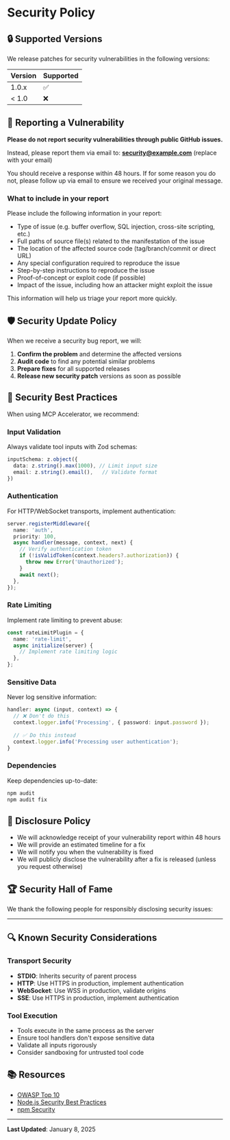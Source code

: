 # Security Policy

## 🔒 Supported Versions

We release patches for security vulnerabilities in the following versions:

| Version | Supported          |
| ------- | ------------------ |
| 1.0.x   | :white_check_mark: |
| < 1.0   | :x:                |

## 🚨 Reporting a Vulnerability

**Please do not report security vulnerabilities through public GitHub issues.**

Instead, please report them via email to: **security@example.com** (replace with your email)

You should receive a response within 48 hours. If for some reason you do not, please follow up via email to ensure we received your original message.

### What to include in your report

Please include the following information in your report:

- Type of issue (e.g. buffer overflow, SQL injection, cross-site scripting, etc.)
- Full paths of source file(s) related to the manifestation of the issue
- The location of the affected source code (tag/branch/commit or direct URL)
- Any special configuration required to reproduce the issue
- Step-by-step instructions to reproduce the issue
- Proof-of-concept or exploit code (if possible)
- Impact of the issue, including how an attacker might exploit the issue

This information will help us triage your report more quickly.

## 🛡️ Security Update Policy

When we receive a security bug report, we will:

1. **Confirm the problem** and determine the affected versions
2. **Audit code** to find any potential similar problems
3. **Prepare fixes** for all supported releases
4. **Release new security patch** versions as soon as possible

## 🔐 Security Best Practices

When using MCP Accelerator, we recommend:

### Input Validation

Always validate tool inputs with Zod schemas:

```typescript
inputSchema: z.object({
  data: z.string().max(1000), // Limit input size
  email: z.string().email(),   // Validate format
})
```

### Authentication

For HTTP/WebSocket transports, implement authentication:

```typescript
server.registerMiddleware({
  name: 'auth',
  priority: 100,
  async handler(message, context, next) {
    // Verify authentication token
    if (!isValidToken(context.headers?.authorization)) {
      throw new Error('Unauthorized');
    }
    await next();
  },
});
```

### Rate Limiting

Implement rate limiting to prevent abuse:

```typescript
const rateLimitPlugin = {
  name: 'rate-limit',
  async initialize(server) {
    // Implement rate limiting logic
  },
};
```

### Sensitive Data

Never log sensitive information:

```typescript
handler: async (input, context) => {
  // ❌ Don't do this
  context.logger.info('Processing', { password: input.password });
  
  // ✅ Do this instead
  context.logger.info('Processing user authentication');
}
```

### Dependencies

Keep dependencies up-to-date:

```bash
npm audit
npm audit fix
```

## 📜 Disclosure Policy

- We will acknowledge receipt of your vulnerability report within 48 hours
- We will provide an estimated timeline for a fix
- We will notify you when the vulnerability is fixed
- We will publicly disclose the vulnerability after a fix is released (unless you request otherwise)

## 🏆 Security Hall of Fame

We thank the following people for responsibly disclosing security issues:

<!-- List will be populated as issues are reported -->

---

## 🔍 Known Security Considerations

### Transport Security

- **STDIO**: Inherits security of parent process
- **HTTP**: Use HTTPS in production, implement authentication
- **WebSocket**: Use WSS in production, validate origins
- **SSE**: Use HTTPS in production, implement authentication

### Tool Execution

- Tools execute in the same process as the server
- Ensure tool handlers don't expose sensitive data
- Validate all inputs rigorously
- Consider sandboxing for untrusted tool code

## 📚 Resources

- [OWASP Top 10](https://owasp.org/www-project-top-ten/)
- [Node.js Security Best Practices](https://nodejs.org/en/docs/guides/security/)
- [npm Security](https://docs.npmjs.com/cli/v8/commands/npm-audit)

---

**Last Updated**: January 8, 2025
